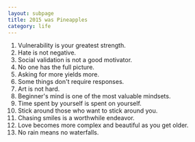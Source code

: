 ```yaml
---
layout: subpage
title: 2015 was Pineapples
category: life
---
```

1. Vulnerability is your greatest strength.
2. Hate is not negative.
3. Social validation is not a good motivator.
4. No one has the full picture.
5. Asking for more yields more.
6. Some things don't require responses.
7. Art is not hard.
8. Beginner's mind is one of the most valuable mindsets.
9. Time spent by yourself is spent on yourself.
10. Stick around those who want to stick around you.
11. Chasing smiles is a worthwhile endeavor.
12. Love becomes more complex and beautiful as you get older.
13. No rain means no waterfalls.